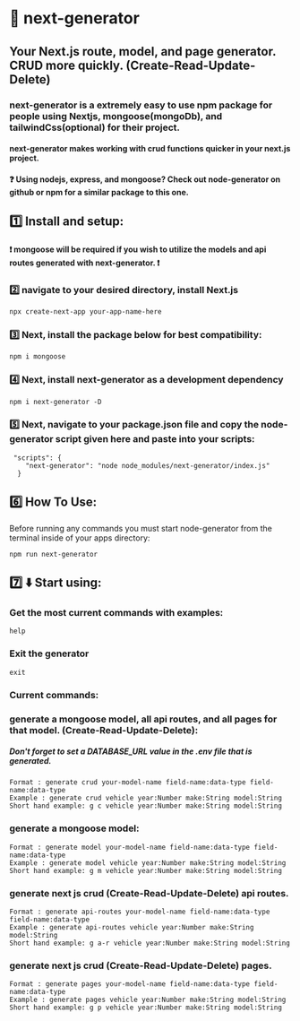 # :rocket: next-generator

## Your Next.js route, model, and page generator. CRUD more quickly. (Create-Read-Update-Delete)

### next-generator is a extremely easy to use npm package for people using Nextjs, mongoose(mongoDb), and tailwindCss(optional) for their project.

#### next-generator makes working with crud functions quicker in your next.js project.

#### ❓ Using nodejs, express, and mongoose? Check out node-generator on github or npm for a similar package to this one.

## :one: Install and setup:

#### :heavy_exclamation_mark: mongoose will be required if you wish to utilize the models and api routes generated with next-generator. :heavy_exclamation_mark:

### :two: navigate to your desired directory, install Next.js

`npx create-next-app your-app-name-here`

### :three: Next, install the package below for best compatibility:

`npm i mongoose`

### :four: Next, install next-generator as a development dependency

`npm i next-generator -D`

### :five: Next, navigate to your package.json file and copy the node-generator script given here and paste into your scripts:

```
 "scripts": {
    "next-generator": "node node_modules/next-generator/index.js"
  }
```

## :six: How To Use:

Before running any commands you must start node-generator from the terminal inside of your apps directory:

`npm run next-generator`

## :seven: :arrow_down: Start using:

### Get the most current commands with examples:

```
help
```

### Exit the generator

```
exit
```

### Current commands:

### generate a mongoose model, all api routes, and all pages for that model. (Create-Read-Update-Delete):

##### Don't forget to set a DATABASE_URL value in the .env file that is generated.

```
Format : generate crud your-model-name field-name:data-type field-name:data-type
Example : generate crud vehicle year:Number make:String model:String
Short hand example: g c vehicle year:Number make:String model:String
```

### generate a mongoose model:

```
Format : generate model your-model-name field-name:data-type field-name:data-type
Example : generate model vehicle year:Number make:String model:String
Short hand example: g m vehicle year:Number make:String model:String
```

### generate next js crud (Create-Read-Update-Delete) api routes.

```
Format : generate api-routes your-model-name field-name:data-type field-name:data-type
Example : generate api-routes vehicle year:Number make:String model:String
Short hand example: g a-r vehicle year:Number make:String model:String
```

### generate next js crud (Create-Read-Update-Delete) pages.

```
Format : generate pages your-model-name field-name:data-type field-name:data-type
Example : generate pages vehicle year:Number make:String model:String
Short hand example: g p vehicle year:Number make:String model:String
```

